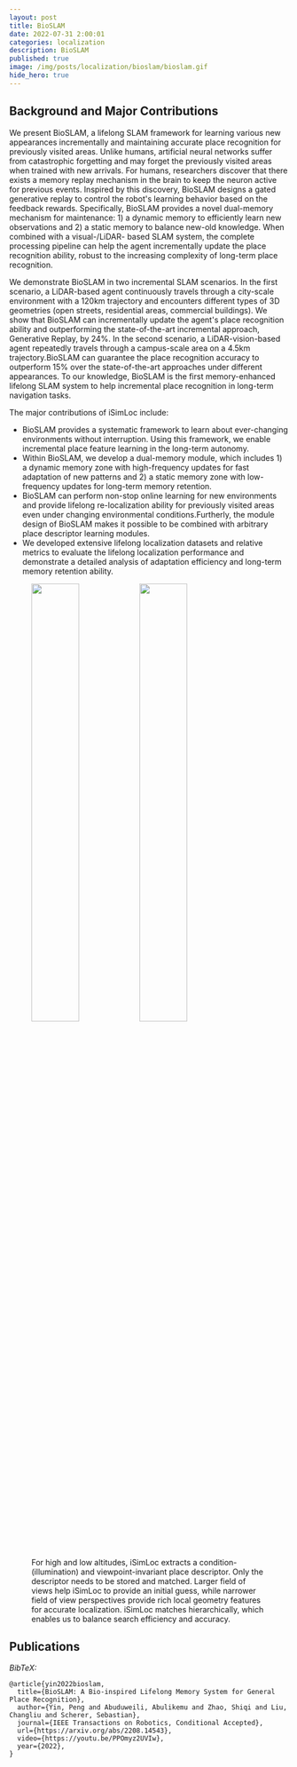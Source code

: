 ```yaml
---
layout: post
title: BioSLAM
date: 2022-07-31 2:00:01
categories: localization
description: BioSLAM
published: true
image: /img/posts/localization/bioslam/bioslam.gif
hide_hero: true
---
```


## Background and Major Contributions
We present BioSLAM, a lifelong SLAM framework for learning various new appearances incrementally and maintaining accurate place recognition for previously visited areas. Unlike humans, artificial neural networks suffer from catastrophic forgetting and may forget the previously visited areas when trained with new arrivals. For humans, researchers discover that there exists a memory replay mechanism in the brain to keep the neuron active for previous events. Inspired by this discovery, BioSLAM designs a gated generative replay to control the robot's learning behavior based on the feedback rewards. Specifically, BioSLAM provides a novel dual-memory mechanism for maintenance: 1) a dynamic memory to efficiently learn new observations and 2) a static memory to balance new-old knowledge. When combined with a visual-/LiDAR- based SLAM system, the complete processing pipeline can help the agent incrementally update the place recognition ability, robust to the increasing complexity of long-term place recognition.

We demonstrate BioSLAM in two incremental SLAM scenarios. In the first scenario, a LiDAR-based agent continuously travels through a city-scale environment with a 120km trajectory and encounters different types of 3D geometries (open streets, residential areas, commercial buildings). We show that BioSLAM can incrementally update the agent's place recognition ability and outperforming the state-of-the-art incremental approach, Generative Replay, by 24%. In the second scenario, a LiDAR-vision-based agent repeatedly travels through a campus-scale area on a 4.5km trajectory.BioSLAM can guarantee the place recognition accuracy to outperform 15% over the state-of-the-art approaches under different appearances. To our knowledge, BioSLAM is the first memory-enhanced lifelong SLAM system to help incremental place recognition in long-term navigation tasks.


The major contributions of iSimLoc include:

* BioSLAM provides a systematic framework to learn about ever-changing environments without interruption. Using this framework, we enable incremental place feature learning in the long-term autonomy.
* Within BioSLAM, we develop a dual-memory module, which includes 1) a dynamic memory zone with high-frequency updates for fast adaptation of new patterns and 2) a static memory zone with low-frequency updates for long-term memory retention.
* BioSLAM can perform non-stop online learning for new environments and provide lifelong re-localization ability for previously visited areas even under changing environmental conditions.Furtherly, the module design of BioSLAM makes it possible to be combined with arbitrary place descriptor learning modules.
* We developed extensive lifelong localization datasets and relative metrics to evaluate the lifelong localization performance and demonstrate a detailed analysis of adaptation efficiency and long-term memory retention ability.

<figure>
 <img src="/img/posts/localization/bioslam/bio_idea.gif" style="width:45%" />
 <img src="/img/posts/localization/bioslam/robo_idea.gif" style="width:45%" />
 <figcaption>
For high and low altitudes, iSimLoc extracts a condition-(illumination) and viewpoint-invariant place descriptor. Only the descriptor needs to be stored and matched. Larger field of views help iSimLoc to provide an initial guess, while narrower field of view perspectives provide rich local geometry features for accurate localization. iSimLoc matches hierarchically, which enables us to balance search efficiency and accuracy.
 </figcaption>
</figure>

## Publications

*BibTeX:*
```
@article{yin2022bioslam,
  title={BioSLAM: A Bio-inspired Lifelong Memory System for General Place Recognition},
  author={Yin, Peng and Abuduweili, Abulikemu and Zhao, Shiqi and Liu, Changliu and Scherer, Sebastian},
  journal={IEEE Transactions on Robotics, Conditional Accepted},
  url={https://arxiv.org/abs/2208.14543},
  video={https://youtu.be/PPOmyz2UVIw},
  year={2022},
}
```
<!-- ### Contact
* [Peng Yin](https://metaslam.github.io/): (hitmaxtom [at] gmail [dot] com) -->
